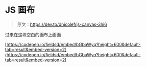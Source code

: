 # JS 画布

> 原文：<https://dev.to/dnicolef/js-canvas-3hi6>

过来在这块空白的画布上画画

[https://codepen.io/fieldsd/embed/bGbaWyq?height=600&default-tab=result&embed-version=2](https://codepen.io/fieldsd/embed/bGbaWyq?height=600&default-tab=result&embed-version=2)